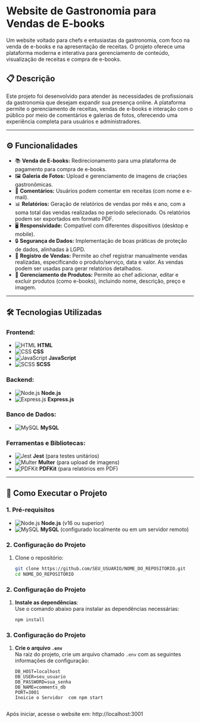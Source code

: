# Website de Gastronomia para Vendas de E-books

Um website voltado para chefs e entusiastas da gastronomia, com foco na venda de e-books e na apresentação de receitas. O projeto oferece uma plataforma moderna e interativa para gerenciamento de conteúdo, visualização de receitas e compra de e-books.


## 📋 Descrição

Este projeto foi desenvolvido para atender às necessidades de profissionais da gastronomia que desejam expandir sua presença online. A plataforma permite o gerenciamento de receitas, vendas de e-books e interação com o público por meio de comentários e galerias de fotos, oferecendo uma experiência completa para usuários e administradores.


---

## ⚙️ Funcionalidades

- 📚 **Venda de E-books:** Redirecionamento para uma plataforma de pagamento para compra de e-books.
- 🖼️ **Galeria de Fotos:** Upload e gerenciamento de imagens de criações gastronômicas.
- 💬 **Comentários:** Usuários podem comentar em receitas (com nome e e-mail).
- 📊 **Relatórios:** Geração de relatórios de vendas por mês e ano, com a soma total das vendas realizadas no período selecionado. Os relatórios podem ser exportados em formato PDF.
- 🖥️ **Responsividade:** Compatível com diferentes dispositivos (desktop e mobile).
- 🔒 **Segurança de Dados:** Implementação de boas práticas de proteção de dados, alinhadas à LGPD.
- 📝 **Registro de Vendas:** Permite ao chef registrar manualmente vendas realizadas, especificando o produto/serviço, data e valor. As vendas podem ser usadas para gerar relatórios detalhados.
- 🛒 **Gerenciamento de Produtos:** Permite ao chef adicionar, editar e excluir produtos (como e-books), incluindo nome, descrição, preço e imagem. 
---

## 🛠️ Tecnologias Utilizadas

### **Frontend:**
- ![HTML](https://img.shields.io/badge/-HTML5-E34F26?logo=html5&logoColor=white) **HTML**
- ![CSS](https://img.shields.io/badge/-CSS3-1572B6?logo=css3&logoColor=white) **CSS**
- ![JavaScript](https://img.shields.io/badge/-JavaScript-F7DF1E?logo=javascript&logoColor=black) **JavaScript**
- ![SCSS](https://img.shields.io/badge/-SCSS-CC6699?logo=sass&logoColor=white) **SCSS**

### **Backend:**
- ![Node.js](https://img.shields.io/badge/-Node.js-339933?logo=node.js&logoColor=white) **Node.js**
- ![Express.js](https://img.shields.io/badge/-Express.js-000000?logo=express&logoColor=white) **Express.js**

### **Banco de Dados:**
- ![MySQL](https://img.shields.io/badge/-MySQL-4479A1?logo=mysql&logoColor=white) **MySQL**

### **Ferramentas e Bibliotecas:**
- ![Jest](https://img.shields.io/badge/-Jest-C21325?logo=jest&logoColor=white) **Jest** (para testes unitários)
- ![Multer](https://img.shields.io/badge/-Multer-339933?logo=nodedotjs&logoColor=white) **Multer** (para upload de imagens)
- ![PDFKit](https://img.shields.io/badge/-PDFKit-FF5722?logo=adobe&logoColor=white) **PDFKit** (para relatórios em PDF)

---

## 🚀 Como Executar o Projeto

### 1. Pré-requisitos
- ![Node.js](https://img.shields.io/badge/-Node.js-339933?logo=node.js&logoColor=white) **Node.js** (v16 ou superior)
- ![MySQL](https://img.shields.io/badge/-MySQL-4479A1?logo=mysql&logoColor=white) **MySQL** (configurado localmente ou em um servidor remoto)

### 2. Configuração do Projeto
1. Clone o repositório:
   ```bash
   git clone https://github.com/SEU_USUARIO/NOME_DO_REPOSITORIO.git
   cd NOME_DO_REPOSITORIO
### 2. Configuração do Projeto

1. **Instale as dependências**:  
   Use o comando abaixo para instalar as dependências necessárias:
   ```bash
   npm install
### 3. Configuração do Projeto

1. **Crie o arquivo `.env`**  
   Na raiz do projeto, crie um arquivo chamado `.env` com as seguintes informações de configuração:
   ```env
   DB_HOST=localhost
   DB_USER=seu_usuario
   DB_PASSWORD=sua_senha
   DB_NAME=comments_db
   PORT=3001
   Inoicie o Servidor  com npm start


Após iniciar, acesse o website em: http://localhost:3001